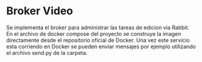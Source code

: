 # Broker Video

Se implementa el broker para administrar las tareas de edicion via Rabbit. En el archivo de docker compose del proyecto se construye la imagen directamente desde el repositorio oficial de Docker. Una vez este servicio esta corriendo en Docker se pueden enviar mensajes por ejemplo utilizando el archivo send.py de la carpeta.
